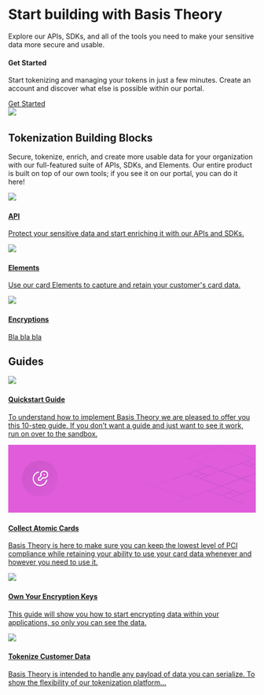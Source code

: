 <div class="home">
  <div>
    <h1>Start building with Basis Theory</h1>
  </div>
  <div>
    <p class="sub-text">
      Explore our APIs, SDKs, and all of the tools you need to make your sensitive data more secure and usable. 
    </p>
  </div>
  <div class="docs-hero">
      <span>
        <h4 id="getting-started">Get Started</h4>
        <p class="sub-text-small">Start tokenizing and managing your tokens in just a few minutes. Create an account and discover what else is possible within our portal.</p>
        <div class="button"><a href="https://basistheory.com" target="_blank">Get Started</a></div>        
      </span>
      <img src="./images/getStarted.svg"></img>
    </div>
  <div>
    <h2>Tokenization Building Blocks</h2>
    <p class="sub-text-small">
      Secure, tokenize, enrich, and create more usable data for your organization with our full-featured suite of APIs, SDKs, and Elements. Our entire product is built on top of our own tools; if you see it on our portal, you can do it here!
    </p>
  </div>
  <div class="card-box">
    <a href="/api-reference">
      <div class="card">
        <img src="./images/card/api-reference-header-link.svg">
        <div class="container">
          <h4>API</h4>
          <p>Protect your sensitive data and start enriching it with our APIs and SDKs.</p>
        </div>
      </div>
    </a>
    <a href="/elements">
      <div class="card">
        <img src="./images/card/elements-header-link.svg">
        <div class="container">
            <h4>Elements</h4>
            <p>Use our card Elements to capture and retain your customer's card data. </p>
        </div>
      </div>
    </a>
    <a href="/encryption">
      <div class="card">
        <img src="./images/card/elements-header-link.svg">
        <div class="container">
            <h4>Encryptions</h4>
            <p>Bla bla bla</p>
        </div>
      </div>
    </a>
  </div>
  <h2 class="no_toc">Guides</h2>
  <div class="card-box">
    <a href="https://guides.basistheory.com/guides/basis-theory-sample-app/">
        <div class="card">
            <img src="./images/card/api-reference-header-link.svg">
            <div class="container">
                <h4>Quickstart Guide</h4>
                <p>To understand how to implement Basis Theory we are pleased to offer you this 10-step guide. If you don’t want a guide and just want to see it work, run on over to the sandbox.</p>
            </div>
        </div>
    </a>
    <a href="https://guides.basistheory.com/guides/collect-atomic-cards-with-elements/">
      <div class="card">
          <img src="../images/card/elements-header-link.svg">
          <div class="container">
              <h4>Collect Atomic Cards</h4>
              <p>Basis Theory is here to make sure you can keep the lowest level of PCI compliance while retaining your ability to use your card data whenever and however you need to use it.</p>
          </div>
      </div>
    </a>
    <a href="https://guides.basistheory.com/guides/own-your-encryption-keys/">
      <div class="card">
          <img src="/images/card/elements-header-link.svg">
          <div class="container">
              <h4>Own Your Encryption Keys</h4>
              <p>This guide will show you how to start encrypting data within your applications, so only you can see the data.</p>
          </div>
      </div>
    </a>
    <a href="https://guides.basistheory.com/guides/tokenize-customer-data-in-browser/">
      <div class="card">
        <img src="/images/card/elements-header-link.svg">
        <div class="container">
          <h4>Tokenize Customer Data</h4>
          <p>Basis Theory is intended to handle any payload of data you can serialize. To show the flexibility of our tokenization platform...</p>
        </div>
      </div>
    </a>
  </div>
</div>
